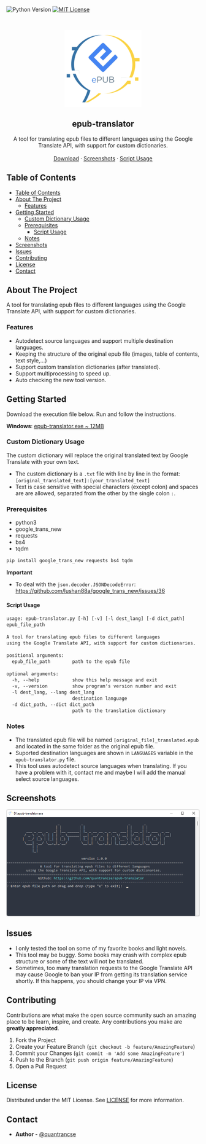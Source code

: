![Python Version][python-shield]
[![MIT License][license-shield]][license-url]

<br />
<p align="center">
    <img src="images/logo.png" alt="Logo" width="200" height="200"></img>

  <h2 align="center">epub-translator</h2>

  <p align="center">
    A tool for translating epub files to different languages using the Google Translate API, with support for custom dictionaries.
    <br />
    <br />
    <a href="https://github.com/quantrancse/epub-translator/releases/download/v1.0.0/epub-translator.exe">Download</a>
    ·
    <a href="#screenshots">Screenshots</a>
    ·
    <a href="#script-usage">Script Usage</a>
  </p>
</p>

<!-- TABLE OF CONTENTS -->
## Table of Contents

- [Table of Contents](#table-of-contents)
- [About The Project](#about-the-project)
  - [Features](#features)
- [Getting Started](#getting-started)
  - [Custom Dictionary Usage](#custom-dictionary-usage)
  - [Prerequisites](#prerequisites)
    - [Script Usage](#script-usage)
  - [Notes](#notes)
- [Screenshots](#screenshots)
- [Issues](#issues)
- [Contributing](#contributing)
- [License](#license)
- [Contact](#contact)

<!-- ABOUT THE PROJECT -->
## About The Project

A tool for translating epub files to different languages using the Google Translate API, with support for custom dictionaries.

### Features
* Autodetect source languages and support multiple destination languages.
* Keeping the structure of the original epub file (images, table of contents, text style,...)
* Support custom translation dictionaries (after translated).
* Support multiprocessing to speed up.
* Auto checking the new tool version.

<!-- GETTING STARTED -->
## Getting Started

Download the execution file below. Run and follow the instructions.

**Windows**: [epub-translator.exe ~ 12MB](https://github.com/quantrancse/epub-translator/releases/download/v1.0.0/epub-translator.exe)

### Custom Dictionary Usage
The custom dictionary will replace the original translated text by Google Translate with your own text.
* The custom dictionary is a `.txt` file with line by line in the format:  
`[original_translated_text]:[your_translated_text]`
* Text is case sensitive with special characters (except colon) and spaces are are allowed, separated from the other by the single colon `:`.

### Prerequisites

* python3
* google_trans_new
* requests
* bs4
* tqdm
```sh
pip install google_trans_new requests bs4 tqdm
```
**Important**
* To deal with the `json.decoder.JSONDecodeError`: https://github.com/lushan88a/google_trans_new/issues/36


#### Script Usage

```text
usage: epub-translator.py [-h] [-v] [-l dest_lang] [-d dict_path] epub_file_path

A tool for translating epub files to different languages 
using the Google Translate API, with support for custom dictionaries.

positional arguments:
  epub_file_path        path to the epub file

optional arguments:
  -h, --help            show this help message and exit
  -v, --version         show program's version number and exit
  -l dest_lang, --lang dest_lang
                        destination language
  -d dict_path, --dict dict_path
                        path to the translation dictionary
```
### Notes
* The translated epub file will be named `[original_file]_translated.epub` and located in the same folder as the original epub file.
* Suported destination languages are shown in `LANGUAGES` variable in the `epub-translator.py` file.
* This tool uses autodetect source languages when translating. If you have a problem with it, contact me and maybe I will add the manual select source languages.

## Screenshots
![Demo](images/screenshot.png)

<!-- ISSUES -->
## Issues

* I only tested the tool on some of my favorite books and light novels. 
* This tool may be buggy. Some books may crash with complex epub structure or some of the text will not be translated.
* Sometimes, too many translation requests to the Google Translate API may cause Google to ban your IP from getting its translation service shortly. If this happens, you should change your IP via VPN.

<!-- CONTRIBUTING -->
## Contributing

Contributions are what make the open source community such an amazing place to be learn, inspire, and create. Any contributions you make are **greatly appreciated**.

1. Fork the Project
2. Create your Feature Branch (`git checkout -b feature/AmazingFeature`)
3. Commit your Changes (`git commit -m 'Add some AmazingFeature'`)
4. Push to the Branch (`git push origin feature/AmazingFeature`)
5. Open a Pull Request

<!-- LICENSE -->
## License

Distributed under the MIT License. See [LICENSE][license-url] for more information.

<!-- CONTACT -->
## Contact

* **Author** - [@quantrancse](https://quantrancse.github.io)

<!-- MARKDOWN LINKS & IMAGES -->
[python-shield]: https://img.shields.io/badge/python-3.9.6-brightgreen
[license-shield]: https://img.shields.io/github/license/quantrancse/epub-translator
[license-url]: https://github.com/quantrancse/epub-translator/blob/master/LICENSE

